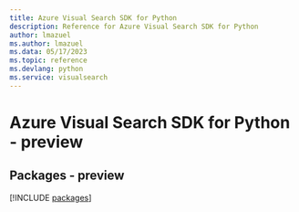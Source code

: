 ```yaml
---
title: Azure Visual Search SDK for Python
description: Reference for Azure Visual Search SDK for Python
author: lmazuel
ms.author: lmazuel
ms.data: 05/17/2023
ms.topic: reference
ms.devlang: python
ms.service: visualsearch
---
```

# Azure Visual Search SDK for Python - preview
## Packages - preview
[!INCLUDE [packages](visual-search-index.md)]
